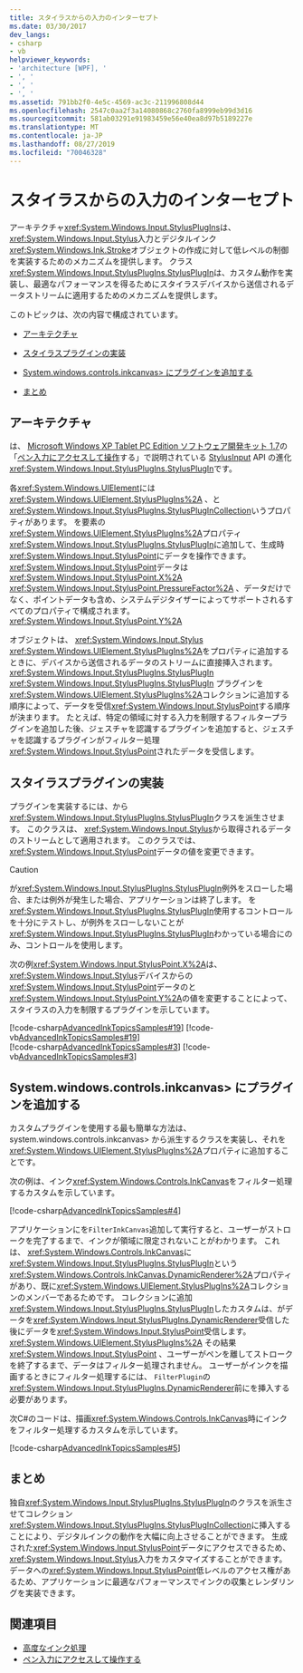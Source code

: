 ```yaml
---
title: スタイラスからの入力のインターセプト
ms.date: 03/30/2017
dev_langs:
- csharp
- vb
helpviewer_keywords:
- 'architecture [WPF], '
- ', '
- ', '
- ', '
ms.assetid: 791bb2f0-4e5c-4569-ac3c-211996808d44
ms.openlocfilehash: 2547c0aa2f3a14080868c2760fa8999eb99d3d16
ms.sourcegitcommit: 581ab03291e91983459e56e40ea8d97b5189227e
ms.translationtype: MT
ms.contentlocale: ja-JP
ms.lasthandoff: 08/27/2019
ms.locfileid: "70046328"
---
```

# <a name="intercepting-input-from-the-stylus"></a>スタイラスからの入力のインターセプト
アーキテクチャ<xref:System.Windows.Input.StylusPlugIns>は、 <xref:System.Windows.Input.Stylus>入力とデジタルインク<xref:System.Windows.Ink.Stroke>オブジェクトの作成に対して低レベルの制御を実装するためのメカニズムを提供します。 クラス<xref:System.Windows.Input.StylusPlugIns.StylusPlugIn>は、カスタム動作を実装し、最適なパフォーマンスを得るためにスタイラスデバイスから送信されるデータストリームに適用するためのメカニズムを提供します。  
  
 このトピックは、次の内容で構成されています。  
  
- [アーキテクチャ](#Architecture)  
  
- [スタイラスプラグインの実装](#ImplementingStylusPlugins)  
  
- [System.windows.controls.inkcanvas> にプラグインを追加する](#AddingYourPluginToAnInkCanvas)  
  
- [まとめ](#Conclusion)  
  
<a name="Architecture"></a>   
## <a name="architecture"></a>アーキテクチャ  
 は、 [Microsoft Windows XP Tablet PC Edition ソフトウェア開発キット 1.7](https://go.microsoft.com/fwlink/?linkid=11782&clcid=0x409)の「[ペン入力にアクセスして操作](https://go.microsoft.com/fwlink/?LinkId=50752&clcid=0x409)する」で説明されている [StylusInput](https://go.microsoft.com/fwlink/?LinkId=50753&clcid=0x409) API の進化<xref:System.Windows.Input.StylusPlugIns.StylusPlugIn>です。  
  
 各<xref:System.Windows.UIElement>には<xref:System.Windows.UIElement.StylusPlugIns%2A> 、と<xref:System.Windows.Input.StylusPlugIns.StylusPlugInCollection>いうプロパティがあります。 を要素の<xref:System.Windows.UIElement.StylusPlugIns%2A>プロパティ<xref:System.Windows.Input.StylusPlugIns.StylusPlugIn>に追加して、生成時<xref:System.Windows.Input.StylusPoint>にデータを操作できます。 <xref:System.Windows.Input.StylusPoint>データは<xref:System.Windows.Input.StylusPoint.X%2A> <xref:System.Windows.Input.StylusPoint.PressureFactor%2A> 、データだけでなく、ポイントデータも含め、システムデジタイザーによってサポートされるすべてのプロパティで構成されます。<xref:System.Windows.Input.StylusPoint.Y%2A>  
  
 オブジェクトは、 <xref:System.Windows.Input.Stylus> <xref:System.Windows.UIElement.StylusPlugIns%2A>をプロパティに追加するときに、デバイスから送信されるデータのストリームに直接挿入されます。 <xref:System.Windows.Input.StylusPlugIns.StylusPlugIn> <xref:System.Windows.Input.StylusPlugIns.StylusPlugIn> プラグインを<xref:System.Windows.UIElement.StylusPlugIns%2A>コレクションに追加する順序によって、データを受信<xref:System.Windows.Input.StylusPoint>する順序が決まります。 たとえば、特定の領域に対する入力を制限するフィルタープラグインを追加した後、ジェスチャを認識するプラグインを追加すると、ジェスチャを認識するプラグインがフィルター処理<xref:System.Windows.Input.StylusPoint>されたデータを受信します。  
  
<a name="ImplementingStylusPlugins"></a>   
## <a name="implementing-stylus-plug-ins"></a>スタイラスプラグインの実装  
 プラグインを実装するには、から<xref:System.Windows.Input.StylusPlugIns.StylusPlugIn>クラスを派生させます。 このクラスは、 <xref:System.Windows.Input.Stylus>から取得されるデータのストリームとして適用されます。 このクラスでは、 <xref:System.Windows.Input.StylusPoint>データの値を変更できます。  
  
> [!CAUTION]
> が<xref:System.Windows.Input.StylusPlugIns.StylusPlugIn>例外をスローした場合、または例外が発生した場合、アプリケーションは終了します。 を<xref:System.Windows.Input.StylusPlugIns.StylusPlugIn>使用するコントロールを十分にテストし、が例外をスローしないことが<xref:System.Windows.Input.StylusPlugIns.StylusPlugIn>わかっている場合にのみ、コントロールを使用します。  
  
 次の例<xref:System.Windows.Input.StylusPoint.X%2A>は、 <xref:System.Windows.Input.Stylus>デバイスからの<xref:System.Windows.Input.StylusPoint>データのと<xref:System.Windows.Input.StylusPoint.Y%2A>の値を変更することによって、スタイラスの入力を制限するプラグインを示しています。  
  
 [!code-csharp[AdvancedInkTopicsSamples#19](~/samples/snippets/csharp/VS_Snippets_Wpf/AdvancedInkTopicsSamples/CSharp/DynamicRenderer.cs#19)]
 [!code-vb[AdvancedInkTopicsSamples#19](~/samples/snippets/visualbasic/VS_Snippets_Wpf/AdvancedInkTopicsSamples/VisualBasic/DynamicRenderer.vb#19)]  
[!code-csharp[AdvancedInkTopicsSamples#3](~/samples/snippets/csharp/VS_Snippets_Wpf/AdvancedInkTopicsSamples/CSharp/DynamicRenderer.cs#3)]
[!code-vb[AdvancedInkTopicsSamples#3](~/samples/snippets/visualbasic/VS_Snippets_Wpf/AdvancedInkTopicsSamples/VisualBasic/DynamicRenderer.vb#3)]  
  
<a name="AddingYourPluginToAnInkCanvas"></a>   
## <a name="adding-your-plug-in-to-an-inkcanvas"></a>System.windows.controls.inkcanvas> にプラグインを追加する  
 カスタムプラグインを使用する最も簡単な方法は、system.windows.controls.inkcanvas> から派生するクラスを実装し、それを<xref:System.Windows.UIElement.StylusPlugIns%2A>プロパティに追加することです。  
  
 次の例は、インク<xref:System.Windows.Controls.InkCanvas>をフィルター処理するカスタムを示しています。  
  
 [!code-csharp[AdvancedInkTopicsSamples#4](~/samples/snippets/csharp/VS_Snippets_Wpf/AdvancedInkTopicsSamples/CSharp/Window1.xaml.cs#4)]  
  
 アプリケーションにを`FilterInkCanvas`追加して実行すると、ユーザーがストロークを完了するまで、インクが領域に限定されないことがわかります。 これは、 <xref:System.Windows.Controls.InkCanvas>に<xref:System.Windows.Input.StylusPlugIns.StylusPlugIn>という<xref:System.Windows.Controls.InkCanvas.DynamicRenderer%2A>プロパティがあり、既に<xref:System.Windows.UIElement.StylusPlugIns%2A>コレクションのメンバーであるためです。 コレクションに追加<xref:System.Windows.Input.StylusPlugIns.StylusPlugIn>したカスタムは、がデータを<xref:System.Windows.Input.StylusPlugIns.DynamicRenderer>受信した後にデータを<xref:System.Windows.Input.StylusPoint>受信します。 <xref:System.Windows.UIElement.StylusPlugIns%2A> その結果<xref:System.Windows.Input.StylusPoint> 、ユーザーがペンを離してストロークを終了するまで、データはフィルター処理されません。 ユーザーがインクを描画するときにフィルター処理するには、 `FilterPlugin`の<xref:System.Windows.Input.StylusPlugIns.DynamicRenderer>前にを挿入する必要があります。  
  
 次C#のコードは、描画<xref:System.Windows.Controls.InkCanvas>時にインクをフィルター処理するカスタムを示しています。  
  
 [!code-csharp[AdvancedInkTopicsSamples#5](~/samples/snippets/csharp/VS_Snippets_Wpf/AdvancedInkTopicsSamples/CSharp/Window1.xaml.cs#5)]  
  
<a name="Conclusion"></a>   
## <a name="conclusion"></a>まとめ  
 独自<xref:System.Windows.Input.StylusPlugIns.StylusPlugIn>のクラスを派生させてコレクション<xref:System.Windows.Input.StylusPlugIns.StylusPlugInCollection>に挿入することにより、デジタルインクの動作を大幅に向上させることができます。 生成された<xref:System.Windows.Input.StylusPoint>データにアクセスできるため、 <xref:System.Windows.Input.Stylus>入力をカスタマイズすることができます。 データへの<xref:System.Windows.Input.StylusPoint>低レベルのアクセス権があるため、アプリケーションに最適なパフォーマンスでインクの収集とレンダリングを実装できます。  
  
## <a name="see-also"></a>関連項目

- [高度なインク処理](advanced-ink-handling.md)
- [ペン入力にアクセスして操作する](https://go.microsoft.com/fwlink/?LinkId=50752&clcid=0x409)
